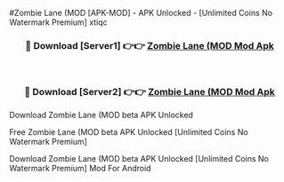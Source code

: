 #Zombie Lane (MOD [APK-MOD] - APK Unlocked - [Unlimited Coins No Watermark Premium] xtiqc



<div align="center">

<h3>🔴 Download [Server1] 👉👉 <a href="https://momento.my/?title=Zombie_Lane_(MOD">Zombie Lane (MOD Mod Apk</a></h3><br>

<h3>🔴 Download [Server2] 👉👉 <a href="https://momento.my/?title=Zombie_Lane_(MOD">Zombie Lane (MOD Mod Apk</a></h3>
</div>



Download Zombie Lane (MOD beta APK Unlocked

Free Zombie Lane (MOD beta APK Unlocked [Unlimited Coins No Watermark Premium]

Download Zombie Lane (MOD beta APK Unlocked [Unlimited Coins No Watermark Premium] Mod For Android
